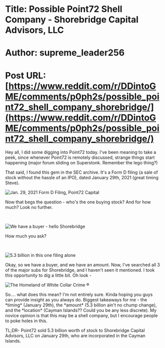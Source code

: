 # Title: Possible Point72 Shell Company - Shorebridge Capital Advisors, LLC
# Author: supreme_leader256
# Post URL: [https://www.reddit.com/r/DDintoGME/comments/p0ph2s/possible_point72_shell_company_shorebridge/](https://www.reddit.com/r/DDintoGME/comments/p0ph2s/possible_point72_shell_company_shorebridge/)


Hey all, I did some digging into Point72 today. I've been meaning to take a peek, since whenever Point72 is remotely discussed, strange things start happening (major forum sliding on Superstonk. Remember the lego thing?)

That said, I found this gem in the SEC archive. It's a Form D filing (a sale of stock without the hassle of an IPO), dated January 29th, 2021 (great timing Steve). 

![Jan. 29, 2021 Form D Filing, Point72 Capital](https://preview.redd.it/zem4reiwu7g71.png?width=1339&format=png&auto=webp&s=30011dbf71b21bdaee940e4816842a47ccde800b)

Now that begs the question - who's the one buying stock? And for how much? Look no further.

&#x200B;

![We have a buyer - hello Shorebridge](https://preview.redd.it/7nv90ywov7g71.png?width=1329&format=png&auto=webp&s=ee040004cbc2fab219c9cf0d4fb351281533dc37)

How much you ask?

&#x200B;

![5.3 billion in this one filing alone](https://preview.redd.it/bex3lszew7g71.png?width=1355&format=png&auto=webp&s=87912d597a726d9809df33f717f415b19da5c54f)

Okay, so we have a buyer, and we have an amount. Now, I've searched all 3 of the major subs for Shorebridge, and I haven't seen it mentioned. I took this opportunity to dig a little bit. Oh look - 

![The Homeland of White Collar Crime ® ](https://preview.redd.it/zrsapk5yw7g71.png?width=1185&format=png&auto=webp&s=25f438ee4923bf0af219299a80309a46fad73da3)

So.... what does this mean? I'm not entirely sure. Kinda hoping you guys can provide insight as you always do. Biggest takeaways for me - the \*timing\* (January 29th), the \*amount\* (5.3 billion ain't no chump change), and the \*location\* (Cayman Islands?? Could you be any less discrete). My novice opinion is that this may be a shell company, but I encourage people to poke holes in this.

TL;DR- Point72 sold 5.3 billion worth of stock to Shorebridge Capital Advisors, LLC on January 29th, who are incorporated in the Cayman Islands.